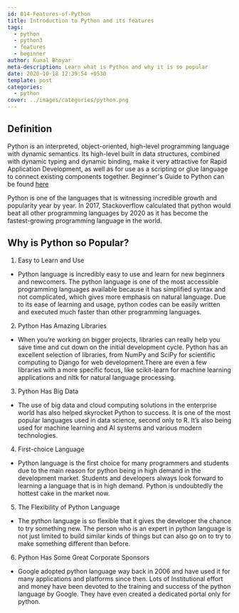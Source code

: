 ```yaml
---
id: 014-Features-of-Python
title: Introduction to Python and its features
tags:
  - python
  - python3
  - features
  - beginner
author: Kunal Bhoyar
meta-description: Learn what is Python and why it is so popular
date: 2020-10-18 12:39:54 +0530
template: post
categories:
  - python
cover: ../images/categories/python.png
---
```


## Definition

Python is an interpreted, object-oriented, high-level programming language with dynamic semantics. Its high-level built in data structures, combined with dynamic typing and 
dynamic binding, make it very attractive for Rapid Application Development, as well as for use as a scripting or glue language to connect existing components together.
Beginner's Guide to Python can be found [here](https://wiki.python.org/moin/BeginnersGuide)

Python is one of the languages that is witnessing incredible growth and popularity year by year. In 2017, Stackoverflow calculated that python would beat all other programming 
languages by 2020 as it has become the fastest-growing programming language in the world.

## Why is Python so Popular?

1. Easy to Learn and Use

* Python language is incredibly easy to use and learn for new beginners and newcomers. The python language is one of the most accessible programming languages available because 
it has simplified syntax and not complicated, which gives more emphasis on natural language. Due to its ease of learning and usage, python codes can be easily written and 
executed much faster than other programming languages.

2. Python Has Amazing Libraries

* When you’re working on bigger projects, libraries can really help you save time and cut down on the initial development cycle. Python has an excellent selection of libraries, 
from NumPy and SciPy for scientific computing to Django for web development.There are even a few libraries with a more specific focus, like scikit-learn for machine learning 
applications and nltk for natural language processing.

3. Python Has Big Data

* The use of big data and cloud computing solutions in the enterprise world has also helped skyrocket Python to success. It is one of the most popular languages used in data 
science, second only to R. It’s also being used for machine learning and AI systems and various modern technologies.

4. First-choice Language

* Python language is the first choice for many programmers and students due to the main reason for python being in high demand in the development market. Students and developers
always look forward to learning a language that is in high demand. Python is undoubtedly the hottest cake in the market now.

5. The Flexibility of Python Language

* The python language is so flexible that it gives the developer the chance to try something new. The person who is an expert in python language is not just limited to build 
similar kinds of things but can also go on to try to make something different than before.

6. Python Has Some Great Corporate Sponsors

* Google adopted python language way back in 2006 and have used it for many applications and platforms since then. Lots of Institutional effort and money have been devoted to 
the training and success of the python language by Google. They have even created a dedicated portal only for python.
